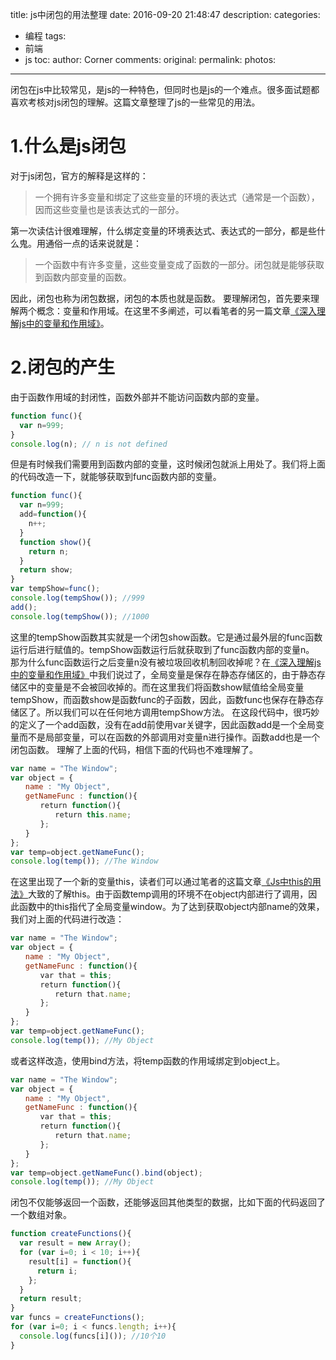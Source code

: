 title: js中闭包的用法整理
date: 2016-09-20 21:48:47
description:
categories:
- 编程
tags:
- 前端
- js
toc:
author: Corner
comments:
original:
permalink:
photos:
---
  闭包在js中比较常见，是js的一种特色，但同时也是js的一个难点。很多面试题都喜欢考核对js闭包的理解。这篇文章整理了js的一些常见的用法。
<!-- more -->

# 1.什么是js闭包
对于js闭包，官方的解释是这样的：

> 一个拥有许多变量和绑定了这些变量的环境的表达式（通常是一个函数），因而这些变量也是该表达式的一部分。

第一次读估计很难理解，什么绑定变量的环境表达式、表达式的一部分，都是些什么鬼。用通俗一点的话来说就是：

> 一个函数中有许多变量，这些变量变成了函数的一部分。闭包就是能够获取到函数内部变量的函数。

因此，闭包也称为闭包数据，闭包的本质也就是函数。
要理解闭包，首先要来理解两个概念：变量和作用域。在这里不多阐述，可以看笔者的另一篇文章[《深入理解js中的变量和作用域》](/2016/09/21/JS-Variate-Scope.html)。

# 2.闭包的产生
由于函数作用域的封闭性，函数外部并不能访问函数内部的变量。

```javascript
function func(){
  var n=999;
}
console.log(n); // n is not defined
```

但是有时候我们需要用到函数内部的变量，这时候闭包就派上用处了。我们将上面的代码改造一下，就能够获取到func函数内部的变量。

```javascript
function func(){
  var n=999;
  add=function(){
    n++;
  }
  function show(){
    return n;
  }
  return show;
}
var tempShow=func();
console.log(tempShow()); //999
add();
console.log(tempShow()); //1000
```

这里的tempShow函数其实就是一个闭包show函数。它是通过最外层的func函数运行后进行赋值的。tempShow函数运行后就获取到了func函数内部的变量n。
那为什么func函数运行之后变量n没有被垃圾回收机制回收掉呢？在[《深入理解js中的变量和作用域》](/2016/09/21/JS-Variate-Scope.html)中我们说过了，全局变量是保存在静态存储区的，由于静态存储区中的变量是不会被回收掉的。而在这里我们将函数show赋值给全局变量tempShow，而函数show是函数func的子函数，因此，函数func也保存在静态存储区了。所以我们可以在任何地方调用tempShow方法。
在这段代码中，很巧妙的定义了一个add函数，没有在add前使用var关键字，因此函数add是一个全局变量而不是局部变量，可以在函数的外部调用对变量n进行操作。函数add也是一个闭包函数。
理解了上面的代码，相信下面的代码也不难理解了。

```javascript
var name = "The Window";
var object = {
　　name : "My Object",
　　getNameFunc : function(){
　　　　return function(){
　　　　　　return this.name;
　　　　};
　　}
};
var temp=object.getNameFunc();
console.log(temp()); //The Window
```

在这里出现了一个新的变量this，读者们可以通过笔者的这篇文章[《Js中this的用法》](/2016/09/18/Explain-Js-This.html)大致的了解this。由于函数temp调用的环境不在object内部进行了调用，因此函数中的this指代了全局变量window。为了达到获取object内部name的效果，我们对上面的代码进行改造：

```javascript
var name = "The Window";
var object = {
　　name : "My Object",
　　getNameFunc : function(){
　　　　var that = this;
　　　　return function(){
　　　　　　return that.name;
　　　　};
　　}
};
var temp=object.getNameFunc();
console.log(temp()); //My Object
```

或者这样改造，使用bind方法，将temp函数的作用域绑定到object上。

```javascript
var name = "The Window";
var object = {
　　name : "My Object",
　　getNameFunc : function(){
　　　　var that = this;
　　　　return function(){
　　　　　　return that.name;
　　　　};
　　}
};
var temp=object.getNameFunc().bind(object);
console.log(temp()); //My Object
```

闭包不仅能够返回一个函数，还能够返回其他类型的数据，比如下面的代码返回了一个数组对象。

```javascript
function createFunctions(){
  var result = new Array();
  for (var i=0; i < 10; i++){
    result[i] = function(){
      return i;
    };
  }
  return result;
}
var funcs = createFunctions();
for (var i=0; i < funcs.length; i++){
  console.log(funcs[i]()); //10个10
}
```





